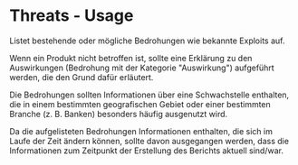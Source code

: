 # Threats - Usage

Listet bestehende oder mögliche Bedrohungen wie bekannte Exploits auf.

Wenn ein Produkt nicht betroffen ist, sollte eine Erklärung zu den Auswirkungen (Bedrohung mit der Kategorie "Auswirkung") aufgeführt werden, die den Grund dafür erläutert.

Die Bedrohungen sollten Informationen über eine Schwachstelle enthalten, die in einem bestimmten geografischen Gebiet oder einer bestimmten Branche (z. B. Banken) besonders häufig ausgenutzt wird.

Da die aufgelisteten Bedrohungen Informationen enthalten, die sich im Laufe der Zeit ändern können, sollte davon ausgegangen werden, dass die Informationen zum Zeitpunkt der Erstellung des Berichts aktuell sind/war.